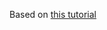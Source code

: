 Based on <a href="https://stashable.wordpress.com/2018/12/30/make-a-dress-up-game-using-javascript-html-and-css/">this tutorial</a>
